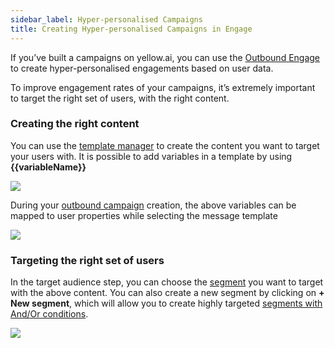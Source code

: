 ```yaml
---
sidebar_label: Hyper-personalised Campaigns
title: Creating Hyper-personalised Campaigns in Engage
---
```


If you’ve built a campaigns on yellow.ai, you can use the [Outbound Engage](https://docs.yellow.ai/docs/platform_concepts/engagement/outbound/outbound-campaigns/whatsapp-campaign) to create hyper-personalised engagements based on user data.

To improve engagement rates of your campaigns, it’s extremely important to target the right set of users, with the right content.

### Creating the right content
You can use the [template manager](../../outbound/templates/overview) to create the content you want to target your users with. It is possible to add variables in a template by using **{{variableName}}**

![](https://i.imgur.com/QxXgHqa.png)

During your [outbound campaign](../../outbound/outbound-campaigns/whatsapp-campaign) creation, the above variables can be mapped to user properties while selecting the message template

![](https://i.imgur.com/uMaeBsY.png)

### Targeting the right set of users
In the target audience step, you can choose the [segment](../user_data_segments/creating_managing_user_segment) you want to target with the above content. You can also create a new segment by clicking on **+ New segment**, which will allow you to create highly targeted [segments with And/Or conditions](../user_data/targeted_segments).

![](https://i.imgur.com/wv4WTfl.png)

